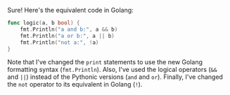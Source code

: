 Sure! Here's the equivalent code in Golang:
```go
func logic(a, b bool) {
    fmt.Println("a and b:", a && b)
    fmt.Println("a or b:", a || b)
    fmt.Println("not a:", !a)
}
```
Note that I've changed the `print` statements to use the new Golang formatting syntax (`fmt.Println`). Also, I've used the logical operators (`&&` and `||`) instead of the Pythonic versions (`and` and `or`). Finally, I've changed the `not` operator to its equivalent in Golang (`!`).

